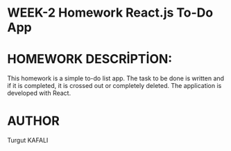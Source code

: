# WEEK-2 Homework React.js To-Do App


# HOMEWORK DESCRİPTİON:

This homework is a simple to-do list app. The task to be done is written and if it is completed, it is crossed out or completely deleted.
The application is developed with React.


# AUTHOR

Turgut KAFALI
